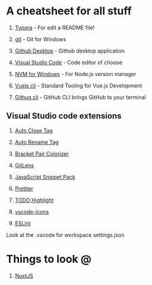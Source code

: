 # A cheatsheet for all stuff

1. [Typora](https://typora.io/#windows) - For edit a README file!

2. [git](https://git-scm.com/download/win) - Git for Windows

3. [Github Desktop](https://desktop.github.com/) - Github desktop application

4. [Visual Studio Code](https://code.visualstudio.com/) - Code editor of choose

5. [NVM for Windows](https://github.com/coreybutler/nvm-windows) - For Node.js version manager

6. [Vuejs cli](https://cli.vuejs.org/) - Standard Tooling for Vue.js Development

7. [Githug cli](https://cli.github.com/) - GitHub CLI brings GitHub to your terminal

   

## Visual Studio code extensions

1. [Auto Close Tag](https://marketplace.visualstudio.com/items?itemName=formulahendry.auto-close-tag)

2. [Auto Rename Tag](https://marketplace.visualstudio.com/items?itemName=formulahendry.auto-rename-tag)

3. [Bracket Pair Colorizer](https://marketplace.visualstudio.com/items?itemName=CoenraadS.bracket-pair-colorizer)

4. [GitLens](https://marketplace.visualstudio.com/items?itemName=eamodio.gitlens)

5. [JavaScript Snippet Pack](https://marketplace.visualstudio.com/items?itemName=akamud.vscode-javascript-snippet-pack)

6. [Prettier](https://marketplace.visualstudio.com/items?itemName=esbenp.prettier-vscode)

7. [TODO Highlight](https://marketplace.visualstudio.com/items?itemName=wayou.vscode-todo-highlight)

8. [vscode-icons](https://marketplace.visualstudio.com/items?itemName=vscode-icons-team.vscode-icons)

9. [ESLint](https://marketplace.visualstudio.com/items?itemName=dbaeumer.vscode-eslint)

   

Look at the .vscode for workspace settings.json

# Things to look @



1. [NuxtJS](https://nuxtjs.org/)